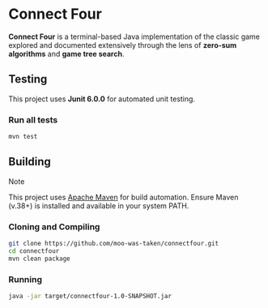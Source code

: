 # Connect Four

**Connect Four** is a terminal-based Java implementation of the classic game explored and documented extensively through the lens of **zero-sum algorithms** and **game tree search**.

## Testing

This project uses **Junit 6.0.0** for automated unit testing.

### Run all tests

```bash
mvn test
```

## Building

> [!NOTE]
> This project uses [Apache Maven](https://maven.apache.org/) for build automation. Ensure Maven (v.38+) is installed and available in your system PATH.

### Cloning and Compiling

```bash
git clone https://github.com/moo-was-taken/connectfour.git
cd connectfour
mvn clean package
```

### Running

```bash
java -jar target/connectfour-1.0-SNAPSHOT.jar
```